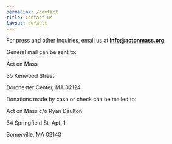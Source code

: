 ```yaml
---
permalink: /contact
title: Contact Us
layout: default
---
```

For press and other inquiries, email us at **info@actonmass.org**.

General mail can be sent to:

Act on Mass

35 Kenwood Street

Dorchester Center, MA 02124





Donations made by cash or check can be mailed to:

Act on Mass c/o Ryan Daulton

34 Springfield St, Apt. 1

Somerville, MA 02143